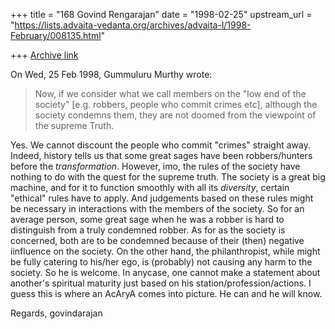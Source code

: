 +++
title = "168 Govind Rengarajan"
date = "1998-02-25"
upstream_url = "https://lists.advaita-vedanta.org/archives/advaita-l/1998-February/008135.html"

+++
[Archive link](https://lists.advaita-vedanta.org/archives/advaita-l/1998-February/008135.html)

On Wed, 25 Feb 1998, Gummuluru Murthy wrote:

> Now, if we consider what we call members on the "low end of the society"
> [e.g. robbers, people who commit crimes etc], although the society
> condemns them, they are not doomed from the viewpoint of the supreme
> Truth.

Yes. We cannot discount the people who commit "crimes" straight
away. Indeed, history tells us that some great sages have been
robbers/hunters before the *transformation*. However, imo, the rules
of the society have nothing to do with the quest for the supreme
truth. The society is a great big machine, and for it to function
smoothly with all its *diversity*, certain "ethical" rules have to
apply. And judgements based on these rules might be necessary in
interactions with the members of the society. So for an average
person, some great sage when he was a robber is hard to distinguish
from a truly condemned robber. As for as the society is concerned,
both are to be condemned because of their (then) negative iinfluence
on the society. On the other hand, the philanthropist, while might
be fully catering to his/her ego, is (probably) not causing any
harm to the society. So he is welcome. In anycase, one cannot make a
statement about another's spiritual maturity just based on his
station/profession/actions. I guess this is where an AcAryA comes
into picture. He can and he will know.

Regards,
govindarajan

